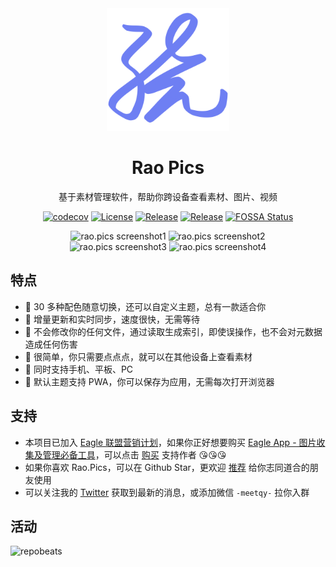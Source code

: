 <div align="center">
    <a href="https://rao.pics" target="_blank">
        <img width="196" src="./icons/logo.svg" alt="rao.pics logo"/>
    </a>
    <h1 align="center">Rao Pics</h1>
    <p align="center">基于素材管理软件，帮助你跨设备查看素材、图片、视频</p>
    <p align="center">
        <a href="https://codecov.io/gh/meetqy/rao-pics" target="_blank"><img alt="codecov" src="https://codecov.io/gh/meetqy/rao-pics/graph/badge.svg?token=G9UG6SEOZK"/></a>
        <a href="https://github.com/rao-pics/core/blob/main/LICENSE" target="_blank"><img alt="License" src="https://img.shields.io/github/license/rao-pics/core"/></a>
        <a href="https://github.com/rao-pics/core/releases" target="_blank"><img alt="Release" src="https://img.shields.io/github/v/release/rao-pics/core"/></a>
        <a href="https://github.com/rao-pics/rao-pics/releases" target="_blank"><img alt="Release" src="https://img.shields.io/github/downloads/rao-pics/core/total"/></a>
        <a href="https://app.fossa.com/projects/git%2Bgithub.com%2Fmeetqy%2Frao-pics?ref=badge_small" title="FOSSA Status"><img alt="FOSSA Status" src="https://app.fossa.com/api/projects/git%2Bgithub.com%2Fmeetqy%2Frao-pics.svg?type=small"/></a>
    </p>
</div>

<div align="center">
    <img width='48%' src="https://github.com/meetqy/rao-pics/assets/18411315/5c106f28-1122-4f81-a7be-3ac5d1f3d446" alt="rao.pics screenshot1"/>
    <img width='48%' src="https://github.com/meetqy/rao-pics/assets/18411315/13a82543-50b5-43b5-9d02-2dc50a03aaa3" alt="rao.pics screenshot2"/>
</div>

<div align="center">
    <img width='48%' src="https://github.com/meetqy/rao-pics/assets/18411315/de85b011-f8be-45fd-8841-e9cffcb5a7e5" alt="rao.pics screenshot3"/>
    <img width='48%' src="https://github.com/meetqy/rao-pics/assets/18411315/644f81bb-b444-42c3-ae53-e2a2399a1e03" alt="rao.pics screenshot4"/>
</div>

## 特点

- 🎨 30 多种配色随意切换，还可以自定义主题，总有一款适合你
- 🔌 增量更新和实时同步，速度很快，无需等待
- 🔐 不会修改你的任何文件，通过读取生成索引，即使误操作，也不会对元数据造成任何伤害
- 🔸 很简单，你只需要点点点，就可以在其他设备上查看素材
- 📱 同时支持手机、平板、PC
- 📌 默认主题支持 PWA，你可以保存为应用，无需每次打开浏览器

## 支持

- 本项目已加入 [Eagle 联盟营销计划](https://eagle.cool/affiliate)，如果你正好想要购买 [Eagle App - 图片收集及管理必备工具](https://eagle.sjv.io/rao)，可以点击 [购买](https://eagle.sjv.io/rao) 支持作者 😘😘😘
- 如果你喜欢 Rao.Pics，可以在 Github Star，更欢迎 [推荐](https://twitter.com/intent/tweet?text=View%20Images%20on%20Any%20device.https://github.com/rao-pics/core) 给你志同道合的朋友使用
- 可以关注我的 [Twitter](https://twitter.com/meetqy) 获取到最新的消息，或添加微信 `-meetqy-` 拉你入群

## 活动

<img src="https://repobeats.axiom.co/api/embed/e9735009c7d58372e055f2875a36283f25a60540.svg" width="100%"  alt="repobeats"/>
